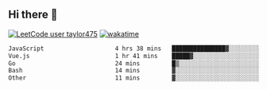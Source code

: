 ## Hi there 👋

[![LeetCode user taylor475](https://img.shields.io/badge/dynamic/json?style=for-the-badge&labelColor=black&color=%23ffa116&label=Solved&query=solvedOverTotal&url=https%3A%2F%2Fleetcode-badge.vercel.app%2Fapi%2Fusers%2Ftaylor475&logo=leetcode&logoColor=yellow)](https://leetcode.com/taylor475/)
[![wakatime](https://wakatime.com/badge/user/8c6aced9-f66a-452f-8802-5d7239ce5c50.svg)](https://wakatime.com/@8c6aced9-f66a-452f-8802-5d7239ce5c50)

<!--START_SECTION:waka-->

```txt
JavaScript                    4 hrs 38 mins   ███████████████▓░░░░░░░░░   62.07 %
Vue.js                        1 hr 41 mins    █████▓░░░░░░░░░░░░░░░░░░░   22.59 %
Go                            24 mins         █▒░░░░░░░░░░░░░░░░░░░░░░░   05.48 %
Bash                          14 mins         ▓░░░░░░░░░░░░░░░░░░░░░░░░   03.21 %
Other                         11 mins         ▓░░░░░░░░░░░░░░░░░░░░░░░░   02.61 %
```

<!--END_SECTION:waka-->

<!--
**taylor475/taylor475** is a _special_ repository because its `README.md` (this file) appears on your GitHub profile.
